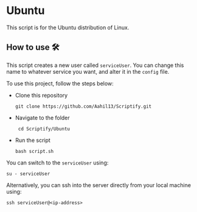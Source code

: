 # Ubuntu

This script is for the Ubuntu distribution of Linux.

## How to use 🛠

This script creates a new user called `serviceUser`. You can change this name to whatever service you want, and alter it in the `config` file.

To use this project, follow the steps below:

- Clone this repository
  ```
  git clone https://github.com/Aahil13/Scriptify.git
  ```
- Navigate to the folder
  ```
   cd Scriptify/Ubuntu
  ```
- Run the script
  ```
  bash script.sh
  ```

You can switch to the `serviceUser` using:
```
su - serviceUser
```

Alternatively, you can ssh into the server directly from your local machine using:
```
ssh serviceUser@<ip-address>
```